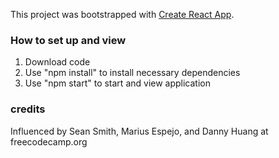 This project was bootstrapped with [Create React App](https://github.com/facebook/create-react-app).


### How to set up and view

1. Download code
2. Use "npm install" to install necessary dependencies
3. Use "npm start" to start and view application


### credits

Influenced by Sean Smith, Marius Espejo, and Danny Huang at freecodecamp.org
